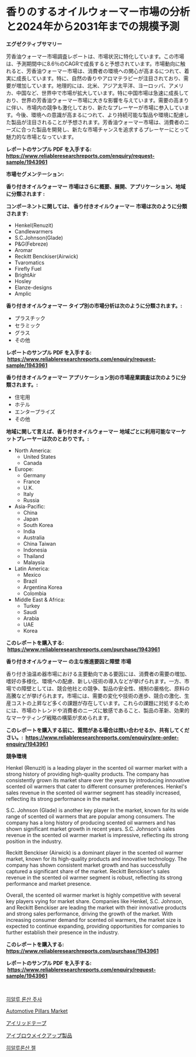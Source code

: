 <p><h1>香りのするオイルウォーマー市場の分析と2024年から2031年までの規模予測</h1></p><p><strong>エグゼクティブサマリー</strong></p>
<p><p>芳香油ウォーマー市場調査レポートは、市場状況に特化しています。この市場は、予測期間中に8.6％のCAGRで成長すると予想されています。市場動向に触れると、芳香油ウォーマー市場は、消費者の環境への関心が高まるにつれて、着実に成長しています。特に、自然の香りやアロマテラピーが注目されており、需要が増加しています。地理的には、北米、アジア太平洋、ヨーロッパ、アメリカ、中国など、世界中で市場が拡大しています。特に中国市場は急速に成長しており、世界の芳香油ウォーマー市場に大きな影響を与えています。需要の高まりに伴い、市場内の競争も激化しており、新たなプレーヤーが市場に参入しています。今後、環境への意識が高まるにつれて、より持続可能な製品や環境に配慮した製品が注目されることが予想されます。芳香油ウォーマー市場は、消費者のニーズに合った製品を開発し、新たな市場チャンスを追求するプレーヤーにとって魅力的な市場となっています。</p></p>
<p><strong>レポートのサンプル PDF を入手する: <a href="https://www.reliableresearchreports.com/enquiry/request-sample/1943961">https://www.reliableresearchreports.com/enquiry/request-sample/1943961</a></strong></p>
<p><strong>市場セグメンテーション:</strong></p>
<p><strong> 香り付きオイルウォーマー 市場はさらに概要、展開、アプリケーション、地域に分類されます :</strong></p>
<p><strong>コンポーネントに関しては、 香り付きオイルウォーマー 市場は次のように分類されます: &nbsp;</strong></p>
<p><ul><li>Henkel(Renuzit)</li><li>Candlewarmers</li><li>S.C.Johnson(Glade)</li><li>P&G(Febreze)</li><li>Aromar</li><li>Reckitt Benckiser(Airwick)</li><li>Tvaromatics</li><li>Firefly Fuel</li><li>BrightAir</li><li>Hosley</li><li>Elanze-designs</li><li>Amplic</li></ul></p>
<p><strong> 香り付きオイルウォーマー タイプ別の市場分析は次のように分類されます。:</strong></p>
<p><ul><li>プラスチック</li><li>セラミック</li><li>グラス</li><li>その他</li></ul></p>
<p><strong>レポートのサンプル PDF を入手する: &nbsp;<a href="https://www.reliableresearchreports.com/enquiry/request-sample/1943961">https://www.reliableresearchreports.com/enquiry/request-sample/1943961</a></strong></p>
<p><strong> 香り付きオイルウォーマー アプリケーション別の市場産業調査は次のように分類されます。:</strong></p>
<p><ul><li>住宅用</li><li>ホテル</li><li>エンタープライズ</li><li>その他</li></ul></p>
<p><strong>地域に関して言えば、香り付きオイルウォーマー 地域ごとに利用可能なマーケットプレーヤーは次のとおりです。:</strong></p>
<p><ul>
    <li>
        North America:
        <ul>
            <li>United States</li>
            <li>Canada</li>
        </ul>
    </li>
    <li>
        Europe:
        <ul>
            <li>Germany</li>
            <li>France</li>
            <li>U.K.</li>
            <li>Italy</li>
            <li>Russia</li>
        </ul>
    </li>
    <li>
        Asia-Pacific:
        <ul>
            <li>China</li>
            <li>Japan</li>
            <li>South Korea</li>
            <li>India</li>
            <li>Australia</li>
            <li>China Taiwan</li>
            <li>Indonesia</li>
            <li>Thailand</li>
            <li>Malaysia</li>
        </ul>
    </li>
    <li>
        Latin America:
        <ul>
            <li>Mexico</li>
            <li>Brazil</li>
            <li>Argentina Korea</li>
            <li>Colombia</li>
        </ul>
    </li>
    <li>
        Middle East & Africa:
        <ul>
            <li>Turkey</li>
            <li>Saudi</li>
            <li>Arabia</li>
            <li>UAE</li>
            <li>Korea</li>
        </ul>
    </li>
    </ul></p>
<p><strong>このレポートを購入する: &nbsp;<a href="https://www.reliableresearchreports.com/purchase/1943961">https://www.reliableresearchreports.com/purchase/1943961</a></strong></p>
<p><strong>香り付きオイルウォーマー の主な推進要因と障壁 市場</strong></p>
<p><p>香り付き油温め器市場における主要動向である要因には、消費者の需要の増加、嗜好の多様化、環境への配慮、新しい技術の導入などが挙げられます。一方、市場での障壁としては、競合他社との競争、製品の安全性、規制の厳格化、原料の高騰などが挙げられます。市場には、需要の変化や技術の進歩、競合の激化、生産コストの上昇など多くの課題が存在しています。これらの課題に対処するためには、市場のトレンドや消費者のニーズに敏感であること、製品の革新、効果的なマーケティング戦略の構築が求められます。</p></p>
<p><strong>このレポートを購入する前に、質問がある場合は問い合わせるか、共有してください。:&nbsp; <a href="https://www.reliableresearchreports.com/enquiry/pre-order-enquiry/1943961">https://www.reliableresearchreports.com/enquiry/pre-order-enquiry/1943961</a></strong></p>
<p><strong>競争環境</strong></p>
<p><p>Henkel (Renuzit) is a leading player in the scented oil warmer market with a strong history of providing high-quality products. The company has consistently grown its market share over the years by introducing innovative scented oil warmers that cater to different consumer preferences. Henkel's sales revenue in the scented oil warmer segment has steadily increased, reflecting its strong performance in the market.</p><p>S.C. Johnson (Glade) is another key player in the market, known for its wide range of scented oil warmers that are popular among consumers. The company has a long history of producing scented oil warmers and has shown significant market growth in recent years. S.C. Johnson's sales revenue in the scented oil warmer market is impressive, reflecting its strong position in the industry.</p><p>Reckitt Benckiser (Airwick) is a dominant player in the scented oil warmer market, known for its high-quality products and innovative technology. The company has shown consistent market growth and has successfully captured a significant share of the market. Reckitt Benckiser's sales revenue in the scented oil warmer segment is robust, reflecting its strong performance and market presence.</p><p>Overall, the scented oil warmer market is highly competitive with several key players vying for market share. Companies like Henkel, S.C. Johnson, and Reckitt Benckiser are leading the market with their innovative products and strong sales performance, driving the growth of the market. With increasing consumer demand for scented oil warmers, the market size is expected to continue expanding, providing opportunities for companies to further establish their presence in the industry.</p></p>
<p><strong>このレポートを購入する: &nbsp; <a href="https://www.reliableresearchreports.com/purchase/1943961">https://www.reliableresearchreports.com/purchase/1943961</a></strong></p>
<p><strong>レポートのサンプル PDF を入手する: &nbsp;<a href="https://www.reliableresearchreports.com/enquiry/request-sample/1943961">https://www.reliableresearchreports.com/enquiry/request-sample/1943961</a></strong><strong></strong></p>
<p>&nbsp;</p>
<p><p><a href="https://medium.com/@feltonfay2023/%ED%9E%88%EC%95%8C%EB%A3%A8%EB%A1%A0%EC%82%B0-%EC%A3%BC%EC%82%AC-%EC%8B%9C%EC%9E%A5-%EA%B7%9C%EB%AA%A8-%EC%8B%9C%EC%9E%A5-%EC%A0%84%EB%A7%9D-%EB%B0%8F-%EC%8B%9C%EC%9E%A5-%EC%98%88%EC%B8%A1-2024%EB%85%84%EB%B6%80%ED%84%B0-2031%EB%85%84-4dd29965e84d">히알루 론산 주사</a></p><p><a href="https://github.com/pjcfca/Market-Research-Report-List-1/blob/main/automotive-pillars-market.md">Automotive Pillars Market</a></p><p><a href="https://medium.com/@js15987/%E7%9B%AE%E8%93%8B%E3%83%86%E3%83%BC%E3%83%97%E5%B8%82%E5%A0%B4-2031%E5%B9%B4%E3%81%BE%E3%81%A7%E3%81%AE%E3%83%88%E3%83%AC%E3%83%B3%E3%83%89-%E4%BA%88%E6%B8%AC-%E7%AB%B6%E4%BA%89%E5%88%86%E6%9E%90-ed361a602d66">アイリッドテープ</a></p><p><a href="https://medium.com/@js15987/%E7%9C%89%E3%83%A1%E3%82%A4%E3%82%AF%E8%A3%BD%E5%93%81%E5%B8%82%E5%A0%B4%E3%81%AE%E5%88%86%E6%9E%90%E3%81%A82024%E5%B9%B4%E3%81%8B%E3%82%892031%E5%B9%B4%E3%81%BE%E3%81%A7%E3%81%AE%E6%9C%9F%E9%96%93%E3%81%AE%E3%82%B5%E3%82%A4%E3%82%BA%E4%BA%88%E6%B8%AC-c7c1c9d89b41">アイブロウメイクアップ製品</a></p><p><a href="https://medium.com/@feltonfay2023/%ED%9E%88%EC%95%8C%EB%A3%A8%EB%A1%A0%EC%82%B0-%EC%A0%A4-%EC%8B%9C%EC%9E%A5%EC%9D%80-%EC%8B%9C%EC%9E%A5-%EC%A0%90%EC%9C%A0%EC%9C%A8-%EC%8B%9C%EC%9E%A5-%EB%8F%99%ED%96%A5-%EB%B0%8F-%EC%8B%9C%EC%9E%A5-%EC%84%B1%EC%9E%A5%EC%97%90-%EA%B4%80%ED%95%9C-%EC%A0%95%EB%B3%B4%EB%A5%BC-%EC%A0%9C%EA%B3%B5%ED%95%A9%EB%8B%88%EB%8B%A4-2a297cbadcc9">히알루론산 젤</a></p></p>